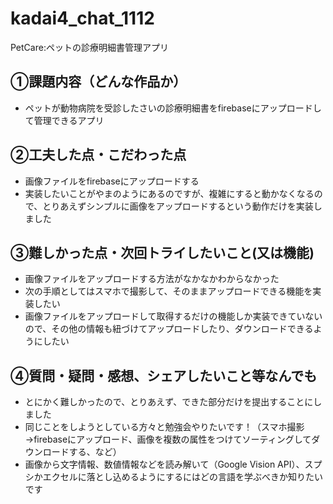 # kadai4_chat_1112
PetCare:ペットの診療明細書管理アプリ

## ①課題内容（どんな作品か）
- ペットが動物病院を受診したさいの診療明細書をfirebaseにアップロードして管理できるアプリ

## ②工夫した点・こだわった点
- 画像ファイルをfirebaseにアップロードする
- 実装したいことがやまのようにあるのですが、複雑にすると動かなくなるので、とりあえずシンプルに画像をアップロードするという動作だけを実装しました

## ③難しかった点・次回トライしたいこと(又は機能)
- 画像ファイルをアップロードする方法がなかなかわからなかった
- 次の手順としてはスマホで撮影して、そのままアップロードできる機能を実装したい
- 画像ファイルをアップロードして取得するだけの機能しか実装できていないので、その他の情報も紐づけてアップロードしたり、ダウンロードできるようにしたい

## ④質問・疑問・感想、シェアしたいこと等なんでも
- とにかく難しかったので、とりあえず、できた部分だけを提出することにしました
- 同じことをしようとしている方々と勉強会やりたいです！（スマホ撮影→firebaseにアップロード、画像を複数の属性をつけてソーティングしてダウンロードする、など）
- 画像から文字情報、数値情報などを読み解いて（Google Vision API）、スプシかエクセルに落とし込めるようにするにはどの言語を学ぶべきか知りたいです
